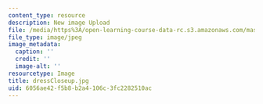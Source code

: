 ```yaml
---
content_type: resource
description: New image Upload
file: /media/https%3A/open-learning-course-data-rc.s3.amazonaws.com/mas-962-special-topics-new-textiles-spring-2010/6056ae42f5b8b2a4106c3fc2282510ac_dressCloseup.jpg
file_type: image/jpeg
image_metadata:
  caption: ''
  credit: ''
  image-alt: ''
resourcetype: Image
title: dressCloseup.jpg
uid: 6056ae42-f5b8-b2a4-106c-3fc2282510ac
---
```

